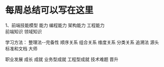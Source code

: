 ﻿# 每周总结可以写在这里
1、前端技能模型
       能力
          编程能力
          架构能力
          工程能力      
       前端知识
       领域知识 

学习方法：
整理法--完备性
顺序关系
组合关系
维度关系
分类关系
追溯法
源头
标准和文档
大师

职业发展
成长
成就
业务型成就
工程型成就
技术难题
晋升